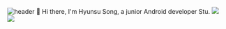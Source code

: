 ![header](https://capsule-render.vercel.app/api?type=slice&color=gradient&text=%20HyunsuSong%20%20&height=200&fontSize=100)
👋 Hi there,
I'm Hyunsu Song, a junior Android developer Stu.
<img src="https://img.shields.io/badge/Java-3766AB?style=flat-square&logo=Python&logoColor=white"/></a>
<img src="https://img.shields.io/badge/Kotlin-3766AB?style=flat-square&logo=Python&logoColor=white"/></a>
